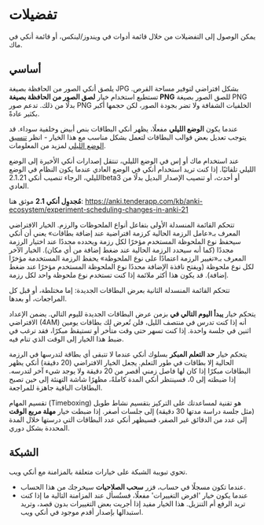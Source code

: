 # تفضيلات

يمكن الوصول إلى التفضيلات من خلال قائمة أدوات في ويندوز/لينكس، أو قائمة أنكي في ماك.

## أساسي

يلصق أنكي الصور من الحافظة بصيغة JPG بشكل افتراضي لتوفير مساحة القرص.
تستطيع استخدام خيار **لصق الصور من الحافظة بصيغة PNG** للصق الصور
بصيغة PNG بدلًا من ذلك. تدعم صور PNG الخلفيات الشفافة ولا تضر بجودة الصور،
لكن حجمها أكبر بكثير عادةً.

عندما يكون **الوضع الليلي** مفعلًا، يظهر أنكي البطاقات بنص أبيض وخلفية سوداء.
قد يتوجب تعديل بعض قوالب البطاقات لتعمل بشكل مناسب مع هذا الخيار - انظر
[تنسيق الوضع الليلي](templates/styling.md#night-mode) لمزيد من المعلومات.

عند استخدام ماك أو إس في الوضع الليلي، تنتقل إصدارات أنكي الأخيرة إلى الوضع الليلي تلقائيًا.
إذا كنت تريد استخدام أنكي في الوضع العادي عندما يكون النظام في الوضع الليلي، الرجاء تنصيب
أنكي 2.1.21beta3 أو أحدث، أو تنصيب الإصدار البديل بدلًا من العادي.

**مُجدوِل أنكي 2.1** موثق هنا:
<https://anki.tenderapp.com/kb/anki-ecosystem/experiment-scheduling-changes-in-anki-21>

تتحكم القائمة المنسدلة الأولى بتفاعل أنواع الملحوظات والرزم.
الخيار الافتراضي المعرف بـ«عامل الرزمة الحالية كرزمة افتراضية عند إضافة بطاقات»
يعني أن أنكي سيحفظ نوع الملحوظة المستخدم مؤخرًا لكل رزمة ويحدده مجددًا عند اختيار الرزمة
مجددًا (كما أنه سيحدد الرزمة الحالية عند ضغط إضافة من أي مكان). الخيار الآخر المعرف
بـ«تغيير الرزمة اعتمادًا على نوع الملحوظة» يحفظ الرزمة المستخدمة مؤخرًا لكل نوع ملحوظة
(ويفتح نافذة الإضافة محددًا نوع الملحوظة المستخدم مؤخرًا عند ضغط إضافة).
قد يكون هذا أكثر ملائمة إذا كنت تستخدم نوع ملحوظة واحد لكل رزمة.

تتحكم القائمة المنسدلة الثانية بعرض البطاقات الجديدة: إما مختلطة،
أو قبل كل المراجعات، أو بعدها.

يتحكم خيار **يبدأ اليوم التالي في** بزمن عرض البطاقات الجديدة لليوم التالي.
يضمن الإعداد الافتراضي (4AM) أنه إذا كنت تدرس في منتصف الليل، فلن تُعرض لك بطاقات
يومين اثنين في جلسة واحدة. إذا كنت تسهر حتى وقت متأخر أو تستيقظ مبكرًا، فقد ترغب
في ضبط هذا الخيار إلى الوقت الذي تنام فيه.

يتحكم خيار **حد التعلم المبكر** بسلوك أنكي عندما لا تتبقى أي بطاقة لتدرسها
في الرزمة الحالية إلا بطاقات في طور التعلم. يجعل الخيار الافتراضي (20 دقيقة) أنكي
يظهر البطاقات مبكرًا إذا كان لها فاصل زمني أقصر من 20 دقيقة ولا يوجد شيء آخر لتدرسه.
إذا ضبطته إلى 0، فسينتظر أنكي المدة كاملةً، مظهرًا شاشة التهنئة إلى حين تصبح
البطاقات الباقية جاهزة للمراجعة.

تقسيم المهام (Timeboxing) هو تقنية لمساعدتك على التركيز بتقسيم نشاط طويل
(مثل جلسة دراسة مدتها 30 دقيقة) إلى جلسات أصغر. إذا ضبطت خيار **مهلة مربع الوقت**
إلى عدد من الدقائق غير الصفر، فسيظهر أنكي عدد البطاقات التي درستها خلال المدة المحددة بشكل دوري.

## الشبكة

تحوي تبويبة الشبكة على خيارات متعلقة بالمزامنة مع أنكي ويب.

- عندما تكون مسجلًا في حساب، فزر **سحب الصلاحيات** سيخرجك من هذا الحساب.
- عندما يكون خيار 'افرض التغييرات' مفعلًا، فستُسأل عند المزامنة التالية ما
إذا كنت تريد الرفع أم التنزيل. هذا الخيار مفيد إذا أجريت بعض التغييرات بدون قصد،
وتريد استبدالها بإصدار أقدم موجود في أنكي ويب.
